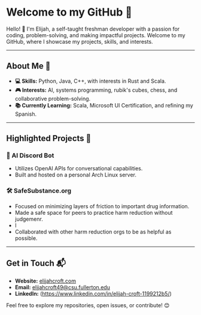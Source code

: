 # Welcome to my GitHub 🚀

Hello! 👋 I'm Elijah, a self-taught freshman developer with a passion for coding, problem-solving, and making impactful projects. Welcome to my GitHub, where I showcase my projects, skills, and interests.

---

## About Me 🌟

- **💻 Skills:** Python, Java, C++, with interests in Rust and Scala.    
- **🎮 Interests:** AI, systems programming, rubik's cubes, chess, and collaborative problem-solving.  
- **📚 Currently Learning:** Scala, Microsoft UI Certification, and refining my Spanish.  

---

## Highlighted Projects 🚀

### 🧠 AI Discord Bot
- Utilizes OpenAI APIs for conversational capabilities.  
- Built and hosted on a personal Arch Linux server.  

### 🛠 SafeSubstance.org
- Focused on minimizing layers of friction to important drug information.  
- Made a safe space for peers to practice harm reduction without judgemenr.
- l
- Collaborated with other harm reduction orgs to be as helpful as possible.


---

## Get in Touch 📬

- **Website:** [elijahcroft.com](http://elijahcroft.com)  
- **Email:** elijahcroft49@csu.fullerton.edu
- **LinkedIn:** (https://www.linkedin.com/in/elijah-croft-1199212b5/)

Feel free to explore my repositories, open issues, or contribute! 😊
